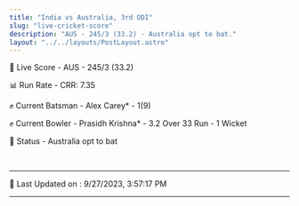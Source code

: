 ```yaml
---
title: "India vs Australia, 3rd ODI"
slug: "live-cricket-score"
description: "AUS - 245/3 (33.2) - Australia opt to bat."
layout: "../../layouts/PostLayout.astro"
---
```


🔴 Live Score - AUS - 245/3 (33.2)  

📊 Run Rate - CRR: 7.35  

✊ Current Batsman - Alex Carey* - 1(9)  

✊ Current Bowler - Prasidh Krishna* - 3.2 Over 33 Run - 1 Wicket  

📑 Status - Australia opt to bat

<br />

***

📝 Last Updated on : 9/27/2023, 3:57:17 PM

***

